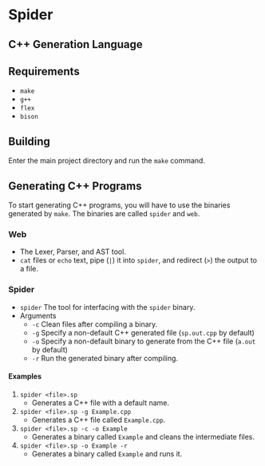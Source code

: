 # Spider
## C++ Generation Language
## Requirements
* `make`
* `g++`
* `flex`
* `bison`
## Building
Enter the main project directory and run the `make` command.
## Generating C++ Programs
To start generating C++ programs, you will have to use the binaries generated by `make`. The binaries are called `spider` and `web`.
### Web
* The Lexer, Parser, and AST tool.
* `cat` files or `echo` text, pipe (`|`) it into `spider`, and redirect (`>`) the output to a file.
### Spider
* `spider` The tool for interfacing with the `spider` binary.
* Arguments
  * `-c` Clean files after compiling a binary.
  * `-g` Specify a non-default C++ generated file (`sp.out.cpp` by default)
  * `-o` Specify a non-default binary to generate from the C++ file (`a.out` by default)
  * `-r` Run the generated binary after compiling.
#### Examples
1. `spider <file>.sp`
    * Generates a C++ file with a default name.
2. `spider <file>.sp -g Example.cpp`
    * Generates a C++ file called `Example.cpp`.
3. `spider <file>.sp -c -o Example`
    * Generates a binary called `Example` and cleans the intermediate files.
4. `spider <file>.sp -o Example -r`
    * Generates a binary called `Example` and runs it.
